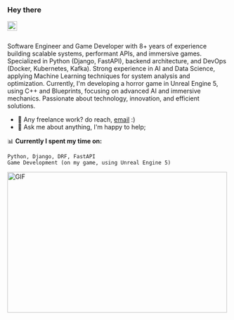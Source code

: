### Hey there

<a href="https://www.linkedin.com/in/alessandro-spiercort-b44b48149/">
  <img align="left" alt="Alessandro's LinkedIN" width="22px" src="https://upload.wikimedia.org/wikipedia/commons/thumb/8/81/LinkedIn_icon.svg/2048px-LinkedIn_icon.svg.png" />
</a>

<br />
<br />

Software Engineer and Game Developer with 8+ years of experience building scalable systems, performant APIs, and immersive games. Specialized in Python (Django, FastAPI), backend architecture, and DevOps (Docker, Kubernetes, Kafka). Strong experience in AI and Data Science, applying Machine Learning techniques for system analysis and optimization. Currently, I'm developing a horror game in Unreal Engine 5, using C++ and Blueprints, focusing on advanced AI and immersive mechanics. Passionate about technology, innovation, and efficient solutions.
  
- 💼 Any freelance work? do reach, [email](mailto:alessandro_freitas@icloud.com) :)
- 💬 Ask me about anything, I'm happy to help;

📊  **Currently I spent my time on:**
<!--START_SECTION:waka-->
```text
Python, Django, DRF, FastAPI       
Game Development (on my game, using Unreal Engine 5)
```
<!--END_SECTION:waka-->

<img align="center" alt="GIF" src="https://github.com/abhisheknaiidu/abhisheknaiidu/blob/master/code.gif?raw=true" width="500" height="320" />
